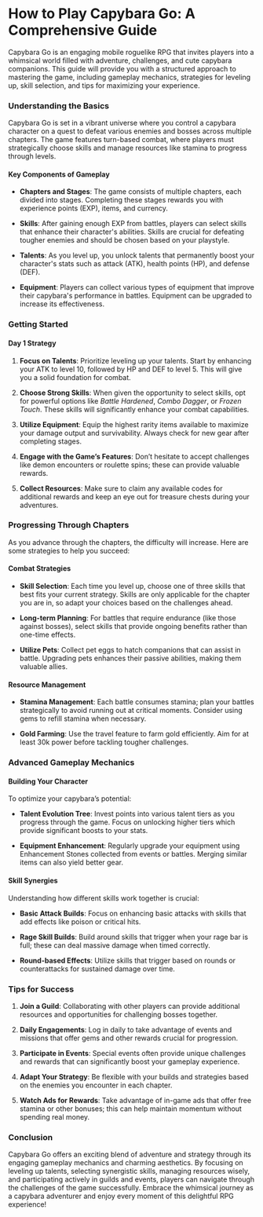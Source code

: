 
# How to Play Capybara Go: A Comprehensive Guide

Capybara Go is an engaging mobile roguelike RPG that invites players into a whimsical world filled with adventure, challenges, and cute capybara companions. This guide will provide you with a structured approach to mastering the game, including gameplay mechanics, strategies for leveling up, skill selection, and tips for maximizing your experience.

### Understanding the Basics

Capybara Go is set in a vibrant universe where you control a capybara character on a quest to defeat various enemies and bosses across multiple chapters. The game features turn-based combat, where players must strategically choose skills and manage resources like stamina to progress through levels.

#### Key Components of Gameplay

- **Chapters and Stages**: The game consists of multiple chapters, each divided into stages. Completing these stages rewards you with experience points (EXP), items, and currency.
  
- **Skills**: After gaining enough EXP from battles, players can select skills that enhance their character's abilities. Skills are crucial for defeating tougher enemies and should be chosen based on your playstyle.

- **Talents**: As you level up, you unlock talents that permanently boost your character's stats such as attack (ATK), health points (HP), and defense (DEF).

- **Equipment**: Players can collect various types of equipment that improve their capybara's performance in battles. Equipment can be upgraded to increase its effectiveness.

### Getting Started

#### Day 1 Strategy

1. **Focus on Talents**: Prioritize leveling up your talents. Start by enhancing your ATK to level 10, followed by HP and DEF to level 5. This will give you a solid foundation for combat.

2. **Choose Strong Skills**: When given the opportunity to select skills, opt for powerful options like *Battle Hardened*, *Combo Dagger*, or *Frozen Touch*. These skills will significantly enhance your combat capabilities.

3. **Utilize Equipment**: Equip the highest rarity items available to maximize your damage output and survivability. Always check for new gear after completing stages.

4. **Engage with the Game’s Features**: Don’t hesitate to accept challenges like demon encounters or roulette spins; these can provide valuable rewards.

5. **Collect Resources**: Make sure to claim any available codes for additional rewards and keep an eye out for treasure chests during your adventures.

### Progressing Through Chapters

As you advance through the chapters, the difficulty will increase. Here are some strategies to help you succeed:

#### Combat Strategies

- **Skill Selection**: Each time you level up, choose one of three skills that best fits your current strategy. Skills are only applicable for the chapter you are in, so adapt your choices based on the challenges ahead.

- **Long-term Planning**: For battles that require endurance (like those against bosses), select skills that provide ongoing benefits rather than one-time effects.

- **Utilize Pets**: Collect pet eggs to hatch companions that can assist in battle. Upgrading pets enhances their passive abilities, making them valuable allies.

#### Resource Management

- **Stamina Management**: Each battle consumes stamina; plan your battles strategically to avoid running out at critical moments. Consider using gems to refill stamina when necessary.

- **Gold Farming**: Use the travel feature to farm gold efficiently. Aim for at least 30k power before tackling tougher challenges.

### Advanced Gameplay Mechanics

#### Building Your Character

To optimize your capybara’s potential:

- **Talent Evolution Tree**: Invest points into various talent tiers as you progress through the game. Focus on unlocking higher tiers which provide significant boosts to your stats.

- **Equipment Enhancement**: Regularly upgrade your equipment using Enhancement Stones collected from events or battles. Merging similar items can also yield better gear.

#### Skill Synergies

Understanding how different skills work together is crucial:

- **Basic Attack Builds**: Focus on enhancing basic attacks with skills that add effects like poison or critical hits.

- **Rage Skill Builds**: Build around skills that trigger when your rage bar is full; these can deal massive damage when timed correctly.

- **Round-based Effects**: Utilize skills that trigger based on rounds or counterattacks for sustained damage over time.

### Tips for Success

1. **Join a Guild**: Collaborating with other players can provide additional resources and opportunities for challenging bosses together.

2. **Daily Engagements**: Log in daily to take advantage of events and missions that offer gems and other rewards crucial for progression.

3. **Participate in Events**: Special events often provide unique challenges and rewards that can significantly boost your gameplay experience.

4. **Adapt Your Strategy**: Be flexible with your builds and strategies based on the enemies you encounter in each chapter.

5. **Watch Ads for Rewards**: Take advantage of in-game ads that offer free stamina or other bonuses; this can help maintain momentum without spending real money.

### Conclusion

Capybara Go offers an exciting blend of adventure and strategy through its engaging gameplay mechanics and charming aesthetics. By focusing on leveling up talents, selecting synergistic skills, managing resources wisely, and participating actively in guilds and events, players can navigate through the challenges of the game successfully. Embrace the whimsical journey as a capybara adventurer and enjoy every moment of this delightful RPG experience!
